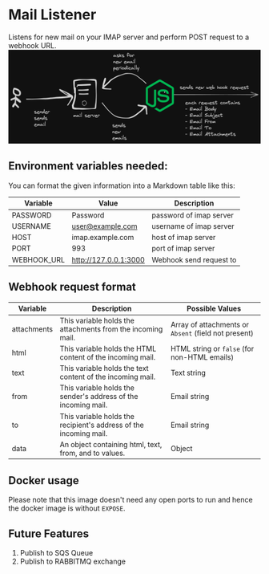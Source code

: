 # Mail Listener

Listens for new mail on your IMAP server and perform POST request to a webhook URL.
![Mail listener workflow](./static/mail-listener.workflow.png)

## Environment variables needed:

You can format the given information into a Markdown table like this:

| Variable    | Value                 | Description             |
| ----------- | --------------------- | ----------------------- |
| PASSWORD    | Password              | password of imap server |
| USERNAME    | user@example.com      | username of imap server |
| HOST        | imap.example.com      | host of imap server     |
| PORT        | 993                   | port of imap server     |
| WEBHOOK_URL | http://127.0.0.1:3000 | Webhook send request to |

## Webhook request format

| Variable    | Description                                                       | Possible Values                                      |
| ----------- | ----------------------------------------------------------------- | ---------------------------------------------------- |
| attachments | This variable holds the attachments from the incoming mail.       | Array of attachments or `Absent` (field not present) |
| html        | This variable holds the HTML content of the incoming mail.        | HTML string or `false` (for non-HTML emails)         |
| text        | This variable holds the text content of the incoming mail.        | Text string                                          |
| from        | This variable holds the sender's address of the incoming mail.    | Email string                                         |
| to          | This variable holds the recipient's address of the incoming mail. | Email string                                         |
| data        | An object containing html, text, from, and to values.             | Object                                               |

## Docker usage

Please note that this image doesn't need any open ports to run and hence the docker image is without `EXPOSE`.

## Future Features

1. Publish to SQS Queue
2. Publish to RABBITMQ exchange
